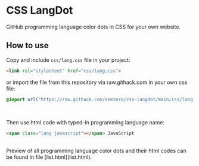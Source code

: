 # CSS LangDot
GitHub programming language color dots in CSS for your own website.

## How to use

Copy and include ```css/lang.css``` file in your project:
```html
<link rel="stylesheet" href="css/lang.css">
```

or import the file from this repository via raw.githack.com in your own css file:
```css
@import url("https://raw.githack.com/kkmzero/css-langdot/main/css/lang.css");
```
</br>

Then use html code with typed-in programming language name:
```html
<span class="lang javascript"></span> JavaScript
```

</br>
Preview of all programming language color dots and their html codes can be found in file [list.html](list.html).
